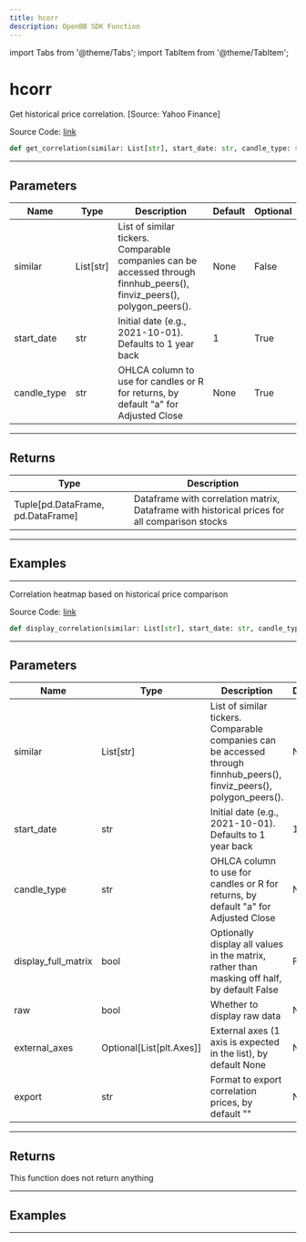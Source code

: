 ```yaml
---
title: hcorr
description: OpenBB SDK Function
---
```


import Tabs from '@theme/Tabs';
import TabItem from '@theme/TabItem';

# hcorr

<Tabs>
<TabItem value="model" label="Model" default>

Get historical price correlation. [Source: Yahoo Finance]

Source Code: [link](https://github.com/OpenBB-finance/OpenBBTerminal/tree/main/openbb_terminal/stocks/comparison_analysis/yahoo_finance_model.py#L98)

```python
def get_correlation(similar: List[str], start_date: str, candle_type: str) -> None
```
---

## Parameters

| Name | Type | Description | Default | Optional |
| ---- | ---- | ----------- | ------- | -------- |
| similar | List[str] | List of similar tickers.<br/>Comparable companies can be accessed through<br/>finnhub_peers(), finviz_peers(), polygon_peers(). | None | False |
| start_date | str | Initial date (e.g., 2021-10-01). Defaults to 1 year back | 1 | True |
| candle_type | str | OHLCA column to use for candles or R for returns, by default "a" for Adjusted Close | None | True |

---

## Returns

| Type | Description |
| ---- | ----------- |
| Tuple[pd.DataFrame, pd.DataFrame] | Dataframe with correlation matrix, Dataframe with historical prices for all comparison stocks |

---

## Examples

---



</TabItem>
<TabItem value="view" label="View">

Correlation heatmap based on historical price comparison

Source Code: [link](https://github.com/OpenBB-finance/OpenBBTerminal/tree/main/openbb_terminal/stocks/comparison_analysis/yahoo_finance_view.py#L159)

```python
def display_correlation(similar: List[str], start_date: str, candle_type: str, display_full_matrix: bool, raw: bool, external_axes: Optional[List[matplotlib.axes._axes.Axes]], export: str) -> None
```
---

## Parameters

| Name | Type | Description | Default | Optional |
| ---- | ---- | ----------- | ------- | -------- |
| similar | List[str] | List of similar tickers.<br/>Comparable companies can be accessed through<br/>finnhub_peers(), finviz_peers(), polygon_peers(). | None | False |
| start_date | str | Initial date (e.g., 2021-10-01). Defaults to 1 year back | 1 | True |
| candle_type | str | OHLCA column to use for candles or R for returns, by default "a" for Adjusted Close | None | True |
| display_full_matrix | bool | Optionally display all values in the matrix, rather than masking off half, by default False | False | True |
| raw | bool | Whether to display raw data | None | True |
| external_axes | Optional[List[plt.Axes]] | External axes (1 axis is expected in the list), by default None | None | True |
| export | str | Format to export correlation prices, by default "" | None | True |

---

## Returns

This function does not return anything

---

## Examples

---



</TabItem>
</Tabs>